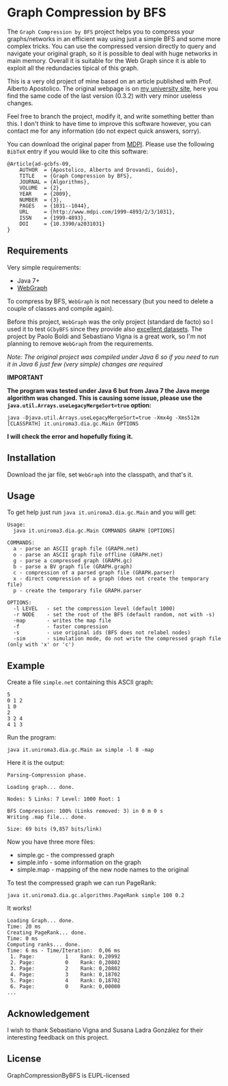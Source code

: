 # Graph Compression by BFS

The `Graph Compression by BFS` project helps you to compress your graphs/networks in an efficient way using just a simple BFS and some
more complex tricks. You can use the compressed version directly to query and navigate your original graph, so it is possible to deal with
huge networks in main memory. Overall it is suitable for the Web Graph since it is able to exploit all the redundacies tipical of this graph.

This is a very old project of mine based on an article published with Prof. Alberto Apostolico. The original webpage is on
[my university site](http://www.dia.uniroma3.it/~drovandi/software.php), here you find the same code of the last version (0.3.2) with very minor
useless changes.

Feel free to branch the project, modify it, and write something better than this. I don't think to have time to improve this software however,
you can contact me for any information (do not expect quick answers, sorry).

You can download the original paper from [MDPI](http://www.mdpi.com/1999-4893/2/3/1031).
Please use the following `BibTeX` entry if you would like to cite this software:
```
@Article{ad-gcbfs-09,
    AUTHOR  = {Apostolico, Alberto and Drovandi, Guido},
    TITLE   = {Graph Compression by BFS},
    JOURNAL = {Algorithms},
    VOLUME  = {2},
    YEAR    = {2009},
    NUMBER  = {3},
    PAGES   = {1031--1044},
    URL     = {http://www.mdpi.com/1999-4893/2/3/1031},
    ISSN    = {1999-4893},
    DOI     = {10.3390/a2031031}
}
```

## Requirements

Very simple requirements:

* Java 7+
* [WebGraph](http://webgraph.di.unimi.it/)

To compress by BFS, `WebGraph` is not necessary (but you need to delete a couple of classes and compile again).

Before this project, `WebGraph` was the only project (standard de facto) so I used it to test `GCbyBFS` since they provide also
[excellent datasets](http://law.di.unimi.it/datasets.php). The project by Paolo Boldi and Sebastiano Vigna is a great work, so I'm not planning
to remove `WebGraph` from the requirements.

*Note: The original project was compiled under Java 6 so if you need to run it in Java 6 just few (very simple) changes are required*

**IMPORTANT**

**The program was tested under Java 6 but from Java 7 the Java merge algorithm was changed.
This is causing some issue, please use the `java.util.Arrays.useLegacyMergeSort=true` option:**
```
java -Djava.util.Arrays.useLegacyMergeSort=true -Xmx4g -Xms512m [CLASSPATH] it.uniroma3.dia.gc.Main OPTIONS
```
**I will check the error and hopefully fixing it.**

## Installation

Download the jar file, set `WebGraph` into the classpath, and that's it.

## Usage

To get help just run `java it.uniroma3.dia.gc.Main` and you will get:
```
Usage:
  java it.uniroma3.dia.gc.Main COMMANDS GRAPH [OPTIONS]

COMMANDS:
  a - parse an ASCII graph file (GRAPH.net)
  o - parse an ASCII graph file offline (GRAPH.net)
  g - parse a compressed graph (GRAPH.gc)
  b - parse a BV graph file (GRAPH.graph)
  c - compression of a parsed graph file (GRAPH.parser)
  x - direct compression of a graph (does not create the temporary file)
  p - create the temporary file GRAPH.parser

OPTIONS:
  -l LEVEL   - set the compression level (default 1000)
  -r NODE    - set the root of the BFS (default random, not with -s)
  -map       - writes the map file
  -f         - faster compression
  -s         - use original ids (BFS does not relabel nodes)
  -sim       - simulation mode, do not write the compressed graph file (only with 'x' or 'c')
```

## Example

Create a file `simple.net` containing this ASCII graph:
```
5
0 1 2
1 0
2
3 2 4
4 1 3
```

Run the program:
```
java it.uniroma3.dia.gc.Main ax simple -l 8 -map
```

Here it is the output:
```
Parsing-Compression phase.

Loading graph... done.

Nodes: 5 Links: 7 Level: 1000 Root: 1

BFS Compression: 100% (Links removed: 3) in 0 m 0 s                 
Writing .map file... done.

Size: 69 bits (9,857 bits/link)
```

Now you have three more files:
* simple.gc - the compressed graph
* simple.info - some information on the graph
* simple.map - mapping of the new node names to the original

To test the compressed graph we can run PageRank:
```
java it.uniroma3.dia.gc.algorithms.PageRank simple 100 0.2
```

It works!
```
Loading Graph... done.
Time: 20 ms
Creating PageRank... done.
Time: 0 ms
Computing ranks... done.
Time: 6 ms - Time/Iteration:  0,06 ms
 1. Page:          1	Rank: 0,20992
 2. Page:          0	Rank: 0,20802
 3. Page:          2	Rank: 0,20802
 4. Page:          3	Rank: 0,18702
 5. Page:          4	Rank: 0,18702
 6. Page:          0	Rank: 0,00000
...
```

## Acknowledgement

I wish to thank Sebastiano Vigna and Susana Ladra González for their interesting feedback on this project.

## License

GraphCompressionByBFS is EUPL-licensed
